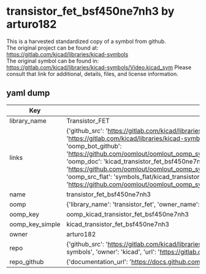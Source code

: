 # transistor_fet_bsf450ne7nh3 by arturo182  
This is a harvested standardized copy of a symbol from github.  
The original project can be found at:  
https://gitlab.com/kicad/libraries/kicad-symbols  
The original symbol can be found in:
https://gitlab.com/kicad/libraries/kicad-symbols/Video.kicad_sym
Please consult that link for additional, details, files, and license information.  
## yaml dump  
| Key | Value |  
| --- | --- |  
| library_name | Transistor_FET |  
| links | {'github_src': 'https://gitlab.com/kicad/libraries/kicad-symbols/Video.kicad_sym', 'github_src_repo': 'https://gitlab.com/kicad/libraries/kicad-symbols', 'oomp_bot': 'kicad_transistor_fet_bsf450ne7nh3/working', 'oomp_bot_github': 'https://github.com/oomlout/oomlout_oomp_symbol_bot/tree/main/kicad_transistor_fet_bsf450ne7nh3/working', 'oomp_doc': 'kicad_transistor_fet_bsf450ne7nh3/working', 'oomp_doc_github': 'https://github.com/oomlout/oomlout_oomp_symbol_doc/tree/main/kicad_transistor_fet_bsf450ne7nh3/working', 'oomp_src_flat': 'symbols_flat/kicad_transistor_fet_bsf450ne7nh3/working', 'oomp_src_flat_github': 'https://github.com/oomlout/oomlout_oomp_symbol_src/tree/main/kicad_transistor_fet_bsf450ne7nh3/working'} |  
| name | transistor_fet_bsf450ne7nh3 |  
| oomp | {'library_name': 'transistor_fet', 'owner_name': 'kicad', 'symbol_name': 'transistor_fet_bsf450ne7nh3'} |  
| oomp_key | oomp_kicad_transistor_fet_bsf450ne7nh3 |  
| oomp_key_simple | kicad_transistor_fet_bsf450ne7nh3 |  
| owner | arturo182 |  
| repo | {'github_src': 'https://gitlab.com/kicad/libraries/kicad-symbols/Video.kicad_sym', 'name': 'libraries/kicad-symbols', 'owner': 'kicad', 'url': 'https://gitlab.com/kicad/libraries/kicad-symbols'} |  
| repo_github | {'documentation_url': 'https://docs.github.com/rest/repos/repos#get-a-repository', 'message': 'Not Found'} |  

